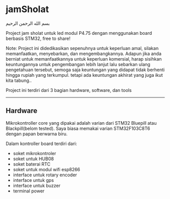 # jamSholat
بسم الله الرحمن الرحيم  

Project jam sholat untuk led modul P4.75 dengan menggunakan board berbasis STM32, free to share!

Note: 
Project ini didedikasikan sepenuhnya untuk keperluan amal, silakan memanfaatkan, menyebarkan, dan mengembangkannya. 
Adapun jika anda berniat untuk memanfaatkannya untuk keperluan komersial, harap sisihkan keuntungannya untuk pengembangan lebih lanjut lalu sebarkan ulang pengetahuan tersebut, semoga saja keuntungan yang didapat tidak berhenti hingga rupiah yang terkumpul. tetapi ada keuntungan akhirat yang juga ikut kita tabung.. 


Project ini terdiri dari 3 bagian hardware, software, dan tools
***
## Hardware
Mikrokontroller core yang dipakai adalah varian dari STM32 Bluepill atau Blackpill(belom tested).
Saya biasa memakai varian STM32F103C8T6 dengan papan berwarna biru. 

Dalam kontroller board terdiri dari:
* soket mikrokontroler
* soket untuk HUB08
* soket baterai RTC 
* soket untuk modul wifi esp8266
* interface untuk rotary encoder
* interface untuk gps
* interface untuk buzzer
* terminal power
